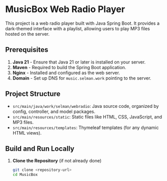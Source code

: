 # MusicBox Web Radio Player

This project is a web radio player built with Java Spring Boot. It provides a dark-themed interface with a playlist, allowing users to play MP3 files hosted on the server.

## Prerequisites

1. **Java 21** - Ensure that Java 21 or later is installed on your server.
2. **Maven** - Required to build the Spring Boot application.
3. **Nginx** - Installed and configured as the web server.
4. **Domain** - Set up DNS for `music.selman.work` pointing to the server.

## Project Structure

- `src/main/java/work/selman/webradio`: Java source code, organized by config, controller, and model packages.
- `src/main/resources/static`: Static files like HTML, CSS, JavaScript, and MP3 files.
- `src/main/resources/templates`: Thymeleaf templates (for any dynamic HTML views).

## Build and Run Locally

1. **Clone the Repository** (if not already done)
   ```bash
   git clone <repository-url>
   cd MusicBox
